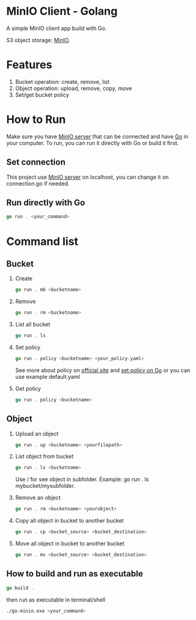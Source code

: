# MinIO Client - Golang
A simple MinIO client app build with Go.

S3 object storage: [MinIO](https://min.io/).

# Features
1. Bucket operation: create, remove, list
2. Object operation: upload, remove, copy, move
3. Set/get bucket policy

# How to Run
Make sure you have [MinIO server](https://docs.min.io/docs/minio-quickstart-guide.html) that can be connected and have [Go](https://go.dev/doc/install) in your computer. To run, you can run it directly with Go or build it first.
## Set connection
This project use [MinIO server](https://docs.min.io/docs/minio-quickstart-guide.html) on localhost, you can change it on connection.go if needed.
## Run directly with Go
```go
go run . <your_command>
```

# Command list
## Bucket
1. Create
    ```go
    go run . mb <bucketname>
    ```
    
2. Remove
    ```go
    go run . rm <bucketname>
    ```
    
3. List all bucket
    ```go
    go run . ls
    ```
    
4. Set policy
    ```go
    go run . policy <bucketname> <your_policy.yaml>
    ```
    See more about policy on [official site](https://docs.min.io/minio/baremetal/security/minio-identity-management/policy-based-access-control.html) and [set policy on Go](https://docs.min.io/docs/golang-client-api-reference.html#SetBucketPolicy) or you can use example default.yaml
    
5. Get policy
    ```go
    go run . policy <bucketname>
    ```
## Object
1. Upload an object
    ```go
    go run . up <bucketname> <yourfilepath>
    ```
    
2. List object from bucket
    ```go
    go run . ls <bucketname>
    ```
    Use / for see object in subfolder. Example: go run . ls mybucket/mysubfolder.
    
3. Remove an object
    ```go
    go run . rm <bucketname> <yourobject>
    ```
    
3. Copy all object in bucket to another bucket
    ```go
    go run . cp <bucket_source> <bucket_destination>
    ```
    
4. Move all object in bucket to another bucket
    ```go
    go run . mv <bucket_source> <bucket_destination>
    ```
    
## How to build and run as executable
```go
go build .
```
then run as executable in terminal/shell
```sh
./go-minio.exe <your_command> 
```